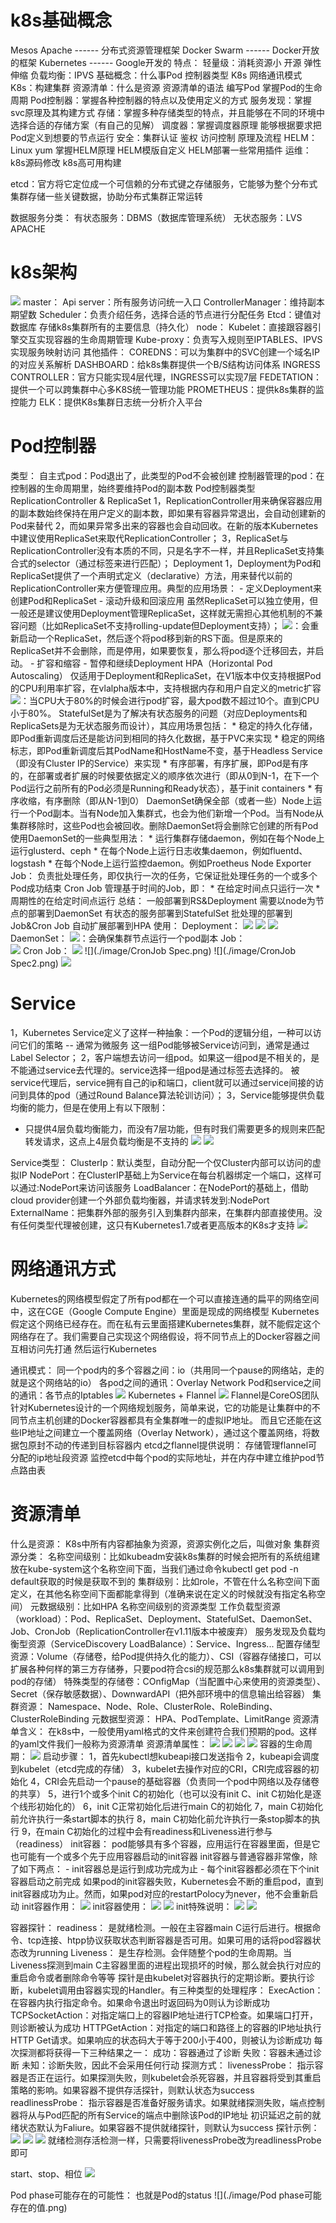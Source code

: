 # k8s基础概念
Mesos Apache ------ 分布式资源管理框架
Docker Swarm ------ Docker开放的框架
Kubernetes ------ Google开发的
    特点：
        轻量级：消耗资源小
        开源
        弹性伸缩
        负载均衡：IPVS
基础概念：什么事Pod 控制器类型   K8s 网络通讯模式
K8s：构建集群
资源清单：什么是资源  资源清单的语法 编写Pod   掌握Pod的生命周期
Pod控制器：掌握各种控制器的特点以及使用定义的方式
服务发现：掌握svc原理及其构建方式
存储：掌握多种存储类型的特点，并且能够在不同的环境中选择合适的存储方案（有自己的见解）
调度器：掌握调度器原理 能够根据要求把Pod定义到想要的节点运行
安全：集群认证 鉴权  访问控制    原理及流程
HELM：Linux yum  掌握HELM原理    HELM模版自定义 HELM部署一些常用插件 
运维：k8s源码修改  k8s高可用构建


etcd：官方将它定位成一个可信赖的分布式键之存储服务，它能够为整个分布式集群存储一些关键数据，协助分布式集群正常运转


数据服务分类：
    有状态服务：DBMS（数据库管理系统）
    无状态服务：LVS APACHE


# k8s架构
![](./image/K8s架构.png)
master：
    Api server：所有服务访问统一入口
    ControllerManager：维持副本期望数
    Scheduler：负责介绍任务，选择合适的节点进行分配任务
    Etcd：键值对数据库 存储k8s集群所有的主要信息（持久化）
node：
    Kubelet：直接跟容器引擎交互实现容器的生命周期管理
    Kube-proxy：负责写入规则至IPTABLES、IPVS实现服务映射访问
其他插件：
    COREDNS：可以为集群中的SVC创建一个域名IP的对应关系解析
    DASHBOARD：给k8s集群提供一个B/S结构访问体系
    INGRESS CONTROLLER：官方只能实现4层代理，INGRESS可以实现7层
    FEDETATION：提供一个可以跨集群中心多K8S统一管理功能
    PROMETHEUS：提供k8s集群的监控能力
    ELK：提供K8s集群日志统一分析介入平台

# Pod控制器
类型：
    自主式pod：Pod退出了，此类型的Pod不会被创建
    控制器管理的pod：在控制器的生命周期里，始终要维持Pod的副本数
Pod控制器类型
    ReplicationController & ReplicaSet
        1，ReplicationController用来确保容器应用的副本数始终保持在用户定义的副本数，即如果有容器异常退出，会自动创建新的Pod来替代
        2，而如果异常多出来的容器也会自动回收。在新的版本Kubernetes中建议使用ReplicaSet来取代ReplicationController；
        3，ReplicaSet与ReplicationController没有本质的不同，只是名字不一样，并且ReplicaSet支持集合式的selector（通过标签来进行匹配）；
    Deployment
        1，Deployment为Pod和ReplicaSet提供了一个声明式定义（declarative）方法，用来替代以前的ReplicationController来方便管理应用。典型的应用场景：
            - 定义Deployment来创建Pod和ReplicaSet
            - 滚动升级和回滚应用
                虽然ReplicaSet可以独立使用，但一般还是建议使用Deployment管理ReplicaSet，这样就无需担心其他机制的不兼容问题（比如ReplicaSet不支持rolling-update但Deployment支持）；
                ![](./image/Deployment滚动更新原理.png)：会重新启动一个ReplicaSet，然后逐个将pod移到新的RS下面。但是原来的ReplicaSet并不会删除，而是停用，如果要恢复，那么将pod逐个迁移回去，并启动。
            - 扩容和缩容
            - 暂停和继续Deployment
    HPA（Horizontal Pod Autoscaling）
        仅适用于Deployment和ReplicaSet，在V1版本中仅支持根据Pod的CPU利用率扩容，在vlalpha版本中，支持根据内存和用户自定义的metric扩容
        ![](./image/HPA原理.png)：当CPU大于80%的时候会进行pod扩容，最大pod数不超过10个。直到CPU小于80%。
    StatefulSet是为了解决有状态服务的问题（对应Deployments和ReplicaSets是为无状态服务而设计），其应用场景包括：
        * 稳定的持久化存储，即Pod重新调度后还是能访问到相同的持久化数据，基于PVC来实现
        * 稳定的网络标志，即Pod重新调度后其PodName和HostName不变，基于Headless Service（即没有Cluster IP的Service）来实现
        * 有序部署，有序扩展，即Pod是有序的，在部署或者扩展的时候要依据定义的顺序依次进行（即从0到N-1，在下一个Pod运行之前所有的Pod必须是Running和Ready状态），基于init containers
        * 有序收缩，有序删除（即从N-1到0）
    DaemonSet确保全部（或者一些）Node上运行一个Pod副本。当有Node加入集群式，也会为他们新增一个Pod。当有Node从集群移除时，这些Pod也会被回收。删除DaemonSet将会删除它创建的所有Pod
        使用DaemonSet的一些典型用法：
            * 运行集群存储daemon，例如在每个Node上运行glusterd、ceph
            * 在每个Node上运行日志收集daemon，例如fluentd、logstash
            * 在每个Node上运行监控daemon。例如Proetheus Node Exporter
    Job：
        负责批处理任务，即仅执行一次的任务，它保证批处理任务的一个或多个Pod成功结束
    Cron Job
        管理基于时间的Job，即：
            * 在给定时间点只运行一次
            * 周期性的在给定时间点运行
总结：
    一般部署到RS&Deployment
    需要以node为节点的部署到DaemonSet
    有状态的服务部署到StatefulSet
    批处理的部署到Job&Cron Job
    自动扩展部署到HPA
使用：
    Deployment：
        ![](./image/RS、RC和Deployment关联.png)
        ![](./image/Deployment部署nginx应用.png)
        ![](./image/Deployment扩容、自动扩容、更新镜像、回滚.png)
    DaemonSet：
        ![](./image/DaemonSet部署应用.png)：会确保集群节点运行一个pod副本
    Job：    
        ![](./image/Job部署应用.png)
    Cron Job：
        ![](./image/CronJob.png)
        ![](./image/CronJob Spec.png)
        ![](./image/CronJob Spec2.png)
        ![](./image/CronJob部署应用.png)


# Service
1，Kubernetes Service定义了这样一种抽象：一个Pod的逻辑分组，一种可以访问它们的策略 -- 通常为微服务
这一组Pod能够被Service访问到，通常是通过Label Selector；
2，客户端想去访问一组pod。如果这一组pod是不相关的，是不能通过service去代理的。service选择一组pod是通过标签去选择的。
被service代理后，service拥有自己的ip和端口，client就可以通过service间接的访问到具体的pod（通过Round Balance算法轮训访问）；
3，Service能够提供负载均衡的能力，但是在使用上有以下限制：
- 只提供4层负载均衡能力，而没有7层功能，但有时我们需要更多的规则来匹配转发请求，这点上4层负载均衡是不支持的
![](./image/服务发现.png)
![](./image/服务发现1.png)

Service类型：
    ClusterIp：默认类型，自动分配一个仅Cluster内部可以访问的虚拟IP
    NodePort：在ClusterIP基础上为Service在每台机器绑定一个端口，这样可以通过<NodeIP>:NodePort来访问该服务
    LoadBalancer：在NodePort的基础上，借助cloud provider创建一个外部负载均衡器，并请求转发到<NodeIP>:NodePort
    ExternalName：把集群外部的服务引入到集群内部来，在集群内部直接使用。没有任何类型代理被创建，这只有Kubernetes1.7或者更高版本的K8s才支持
    ![](./image/svc技术原理图.png)

    




# 网络通讯方式
Kubernetes的网络模型假定了所有pod都在一个可以直接连通的扁平的网络空间中，这在CGE（Google Compute Engine）里面是现成的网络模型
Kubernetes假定这个网络已经存在。而在私有云里面搭建Kubernetes集群，就不能假定这个网络存在了。我们需要自己实现这个网络假设，将不同节点上的Docker容器之间互相访问先打通
然后运行Kubernetes

通讯模式：
    同一个pod内的多个容器之间：io（共用同一个pause的网络站，走的就是这个网络站的io）
    各pod之间的通讯：Overlay Network
    Pod和service之间的通讯：各节点的Iptables
    ![](./image/不同情况下的网络通信方式.png)
Kubernetes + Flannel
    ![](./image/kubernetes+flannel.png)
    Flannel是CoreOS团队针对Kubernetes设计的一个网络规划服务，简单来说，它的功能是让集群中的不同节点主机创建的Docker容器都具有全集群唯一的虚拟IP地址。
    而且它还能在这些IP地址之间建立一个覆盖网络（Overlay Network），通过这个覆盖网络，将数据包原封不动的传递到目标容器内
    etcd之flannel提供说明：
        存储管理flannel可分配的ip地址段资源
        监控etcd中每个pod的实际地址，并在内存中建立维护pod节点路由表

# 资源清单
什么是资源：
    K8s中所有内容都抽象为资源，资源实例化之后，叫做对象
集群资源分类：
    名称空间级别：比如kubeadm安装k8s集群的时候会把所有的系统组建放在kube-system这个名称空间下面，当我们通过命令kubectl get pod -n default获取的时候是获取不到的
    集群级别：比如role，不管在什么名称空间下面定义，在其他名称空间下面都能拿得到（准确来说在定义的时候就没有指定名称空间）
    元数据级别：比如HPA
名称空间级别的资源类型
    工作负载型资源（workload）：Pod、ReplicaSet、Deployment、StatefulSet、DaemonSet、Job、CronJob（ReplicationController在v1.11版本中被废弃）
    服务发现及负载均衡型资源（ServiceDiscovery LoadBalance）：Service、Ingress...
    配置存储型资源：Volume（存储卷，给Pod提供持久化的能力）、CSI（容器存储接口，可以扩展各种何样的第三方存储券，只要pod符合csi的规范那么k8s集群就可以调用到pod的存储）
    特殊类型的存储卷：COnfigMap（当配置中心来使用的资源类型）、Secret（保存敏感数据）、DownwardAPI（把外部环境中的信息输出给容器）
集群资源：
    Namespace、Node、Role、ClusterRole、RoleBinding、ClusterRoleBinding
元数据型资源：
    HPA、PodTemplate、LimitRange
资源清单含义：
    在k8s中，一般使用yaml格式的文件来创建符合我们预期的pod。这样的yaml文件我们一般称为资源清单
资源清单属性：
    ![](./image/资源清单必要属性.png)
    ![](./image/资源清单主要属性.png)
    ![](./image/资源清单主要属性2.png)
    ![](./image/资源清单额外属性.png)
容器的生命周期：
![](./image/容器生命周期.png)
启动步骤：
    1，首先kubectl想kubeapi接口发送指令
    2，kubeapi会调度到kubelet（etcd完成的存储）
    3，kubelet去操作对应的CRI，CRI完成容器的初始化
    4，CRI会先启动一个pause的基础容器（负责同一个pod中网络以及存储卷的共享）
    5，进行1个或多个init C的初始化（也可以没有init C、init C初始化是逐个线形初始化的）
    6，init C正常初始化后进行main C的初始化
    7，main C初始化前允许执行一条start脚本的执行
    8，main C初始化前允许执行一条stop脚本的执行
    9，在main C初始化的过程中会有readiness和Liveness进行参与（readiness）
init容器：
    pod能够具有多个容器，应用运行在容器里面，但是它也可能有一个或多个先于应用容器启动的init容器
    init容器与普通容器非常像，除了如下两点：
        - init容器总是运行到成功完成为止
        - 每个init容器都必须在下个init容器启动之前完成
        如果pod的init容器失败，Kubernetes会不断的重启pod，直到init容器成功为止。然而，如果pod对应的restartPolocy为never，他不会重新启动
    init容器作用：
        ![](./image/init容器的作用.png)
    init容器使用：
        ![](./image/pod模版.png)
        ![](./image/svc模版.png)
    init特殊说明：
        ![](./image/init特殊说明.png)
        ![](./image/init特殊说明2.png)


容器探针：
    readiness：
        是就绪检测。一般在主容器main C运行后进行。根据命令、tcp连接、htpp协议获取状态判断容器是否可用。如果可用的话将pod容器状态改为running
    Liveness：
        是生存检测。会伴随整个pod的生命周期。当Liveness探测到main C主容器里面的进程出现损坏的时候，那么就会执行对应的重启命令或者删除命令等等
    探针是由kubelet对容器执行的定期诊断。要执行诊断，kubelet调用由容器实现的Handler。有三种类型的处理程序：
        ExecAction：在容器内执行指定命令。如果命令退出时返回码为0则认为诊断成功
        TCPSocketAction：对指定端口上的容器IP地址进行TCP检查。如果端口打开，则诊断被认为成功
        HTTPGetAction：对指定的端口和路径上的容器的IP地址执行HTTP Get请求。如果响应的状态码大于等于200小于400，则被认为诊断成功
    每次探测都将获得一下三种结果之一：
        成功：容器通过了诊断
        失败：容器未通过诊断
        未知：诊断失败，因此不会采用任何行动
    探测方式：
        livenessProbe：
            指示容器是否正在运行。如果探测失败，则kubelet会杀死容器，并且容器将受到其重启策略的影响。如果容器不提供存活探针，则默认状态为success
        readlinessProbe：
            指示容器是否准备好服务请求。如果就绪探测失败，端点控制器将从与Pod匹配的所有Service的端点中删除该Pod的IP地址
            初识延迟之前的就绪状态默认为Faliure。如果容器不提供就绪探针，则默认为success
    探针示例：
        ![](./image/liveness-exec.png)
        ![](./image/liveness-httpget.png)
        ![](./image/liveness-tcp.png)
        就绪检测存活检测一样，只需要将livenessProbe改为readlinessProbe即可


start、stop、相位
    ![](./image/启动、退出动作.png)

Pod phase可能存在的可能性：
    也就是Pod的status
    ![](./image/Pod phase可能存在的值.png)






    

    

        